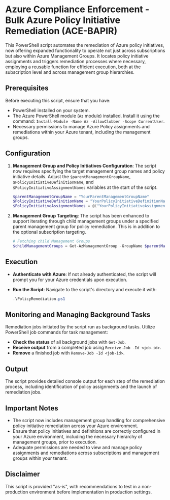 # Azure Compliance Enforcement - Bulk Azure Policy Initiative Remediation (ACE-BAPIR)

This PowerShell script automates the remediation of Azure policy initiatives, now offering expanded functionality to operate not just across subscriptions but also within Azure Management Groups. It locates policy initiative assignments and triggers remediation processes where necessary, employing a reusable function for efficient execution, both at the subscription level and across management group hierarchies.

## Prerequisites

Before executing this script, ensure that you have:

- PowerShell installed on your system.
- The Azure PowerShell module (`Az` module) installed. Install it using the command: `Install-Module -Name Az -AllowClobber -Scope CurrentUser`.
- Necessary permissions to manage Azure Policy assignments and remediations within your Azure tenant, including the management groups.

## Configuration

1. **Management Group and Policy Initiatives Configuration**:
   The script now requires specifying the target management group names and policy initiative details. Adjust the `$parentManagementGroupName`, `$PolicyInitiativeDefinitionName`, and `$PolicyInitiativeAssignmentNames` variables at the start of the script.

    ```powershell
    $parentManagementGroupName = "YourParentManagementGroupName"
    $PolicyInitiativeDefinitionName = "YourPolicyInitiativeDefinitionName"
    $PolicyInitiativeAssignmentNames = @("YourPolicyInitiativeAssignmentName1", "YourPolicyInitiativeAssignmentName2")
    ```

2. **Management Group Targeting**:
   The script has been enhanced to support iterating through child management groups under a specified parent management group for policy remediation. This is in addition to the optional subscription targeting.

    ```powershell
    # Fetching child Management Groups
    $childManagementGroups = Get-AzManagementGroup -GroupName $parentManagementGroupName -Recurse -Expand
    ```

## Execution

- **Authenticate with Azure**:
  If not already authenticated, the script will prompt you for your Azure credentials upon execution.

- **Run the Script**:
  Navigate to the script's directory and execute it with:

    ```powershell
    .\PolicyRemediation.ps1
    ```

## Monitoring and Managing Background Tasks

Remediation jobs initiated by the script run as background tasks. Utilize PowerShell job commands for task management:

- **Check the status** of all background jobs with `Get-Job`.
- **Receive output** from a completed job using `Receive-Job -Id <job-id>`.
- **Remove** a finished job with `Remove-Job -Id <job-id>`.

## Output

The script provides detailed console output for each step of the remediation process, including identification of policy assignments and the launch of remediation jobs.

## Important Notes

- The script now includes management group handling for comprehensive policy initiative remediation across your Azure environment.
- Ensure that policy initiatives and definitions are correctly configured in your Azure environment, including the necessary hierarchy of management groups, prior to execution.
- Adequate permissions are needed to view and manage policy assignments and remediations across subscriptions and management groups within your tenant.

## Disclaimer

This script is provided "as-is", with recommendations to test in a non-production environment before implementation in production settings.
